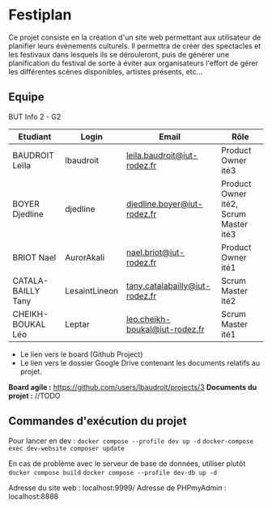 # Festiplan
Ce projet consiste en la création d'un site web permettant aux utilisateur de planifier leurs évènements culturels. Il permettra de créer des spectacles et les festivaux dans lesquels ils se dérouleront, puis de générer une planification du festival de sorte à éviter aux organisateurs l'effort de gérer les différentes scènes disponibles, artistes présents, etc...

## Equipe
BUT Info 2 - G2

| Etudiant | Login | Email | Rôle |
|----------|------|------|-----|
| BAUDROIT Leïla | lbaudroit  | leila.baudroit@iut-rodez.fr | Product Owner ité3 |
| BOYER Djedline | djedline   | djedline.boyer@iut-rodez.fr | Product Owner ité2, Scrum Master ité3 |
| BRIOT Nael     | AurorAkali | nael.briot@iut-rodez.fr | Product Owner ité1 |
| CATALA-BAILLY Tany | LesaintLineon | tany.catalabailly@iut-rodez.fr | Scrum Master ité2 |
| CHEIKH-BOUKAL Léo | Leptar | leo.cheikh-boukal@iut-rodez.fr | Scrum Master ité1 |
 
- Le lien vers le board (Github Project)
- Le lien vers le dossier Google Drive contenant les documents relatifs au projet.

**Board agile :** https://github.com/users/lbaudroit/projects/3
**Documents du projet :** //TODO

## Commandes d'exécution du projet

Pour lancer en dev :
`docker compose --profile dev up -d`
`docker-compose exec dev-website composer update`

En cas de problème avec le serveur de base de données, utiliser plutôt
`docker compose build`
`docker compose --profile dev-db up -d`

Adresse du site web : localhost:9999/
Adresse de PHPmyAdmin : localhost:8888
